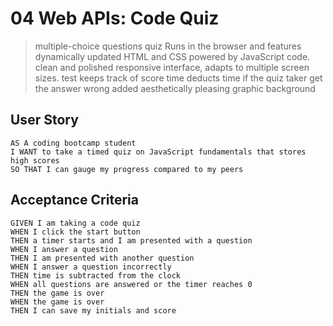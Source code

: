 # 04 Web APIs: Code Quiz
> multiple-choice questions quiz 
> Runs in the browser and features dynamically updated HTML and CSS powered by JavaScript code. 
> clean and polished responsive interface, adapts to multiple screen sizes.
> test keeps track of score
> time deducts time if the quiz taker get the answer wrong
> added aesthetically pleasing graphic background

## User Story

```
AS A coding bootcamp student
I WANT to take a timed quiz on JavaScript fundamentals that stores high scores
SO THAT I can gauge my progress compared to my peers
```

## Acceptance Criteria

```
GIVEN I am taking a code quiz
WHEN I click the start button
THEN a timer starts and I am presented with a question
WHEN I answer a question
THEN I am presented with another question
WHEN I answer a question incorrectly
THEN time is subtracted from the clock
WHEN all questions are answered or the timer reaches 0
THEN the game is over
WHEN the game is over
THEN I can save my initials and score
```